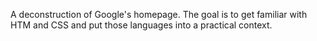 A deconstruction of Google's homepage. 
The goal is to get familiar with HTM and CSS and put
those languages into a practical context.
